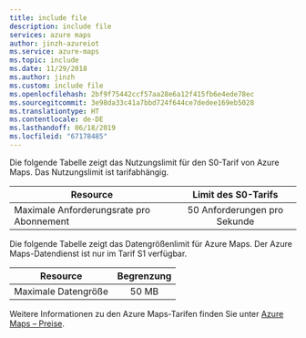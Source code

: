 ```yaml
---
title: include file
description: include file
services: azure maps
author: jinzh-azureiot
ms.service: azure-maps
ms.topic: include
ms.date: 11/29/2018
ms.author: jinzh
ms.custom: include file
ms.openlocfilehash: 2bf9f75442ccf57aa28e6a12f415fb6e4ede78ec
ms.sourcegitcommit: 3e98da33c41a7bbd724f644ce7dedee169eb5028
ms.translationtype: HT
ms.contentlocale: de-DE
ms.lasthandoff: 06/18/2019
ms.locfileid: "67178485"
---
```

Die folgende Tabelle zeigt das Nutzungslimit für den S0-Tarif von Azure Maps. Das Nutzungslimit ist tarifabhängig. 

| Resource                              | Limit des S0-Tarifs |
|---------------------------------------|:---------------------:|
| Maximale Anforderungsrate pro Abonnement |   50 Anforderungen pro Sekunde  |


Die folgende Tabelle zeigt das Datengrößenlimit für Azure Maps. Der Azure Maps-Datendienst ist nur im Tarif S1 verfügbar.

| Resource                              | Begrenzung |
|---------------------------------------|:---------------------:|
| Maximale Datengröße |   50 MB  |

Weitere Informationen zu den Azure Maps-Tarifen finden Sie unter [Azure Maps – Preise](https://azure.microsoft.com/pricing/details/azure-maps/).
